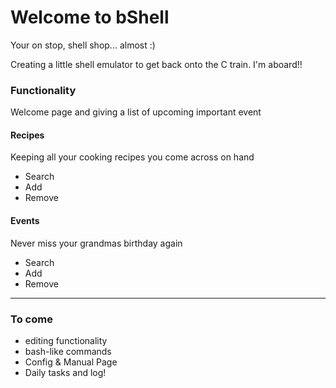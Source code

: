 # Welcome to bShell

Your on stop, shell shop... almost :)

Creating a little shell emulator to get back onto the C train. I'm aboard!!

### Functionality

Welcome page and giving a list of upcoming important event

#### Recipes

Keeping all your cooking recipes you come across on hand

- Search
- Add
- Remove

#### Events

Never miss your grandmas birthday again

- Search
- Add
- Remove

---

### To come

- editing functionality
- bash-like commands
- Config & Manual Page
- Daily tasks and log!
